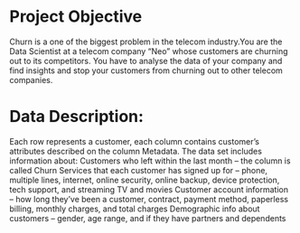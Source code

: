 # Project Objective
Churn is a one of the biggest problem in the telecom industry.You are the Data Scientist at a telecom company “Neo” whose customers are churning out to its competitors. You have to analyse the data of your company and find insights and stop your customers from churning out to other telecom companies.


# Data Description:

Each row represents a customer, each column contains customer’s attributes described on the column Metadata.
The data set includes information about:
Customers who left within the last month – the column is called Churn
Services that each customer has signed up for – phone, multiple lines, internet, online security, online backup, device protection, tech support, and streaming TV and movies
Customer account information – how long they’ve been a customer, contract, payment method, paperless billing, monthly charges, and total charges
Demographic info about customers – gender, age range, and if they have partners and dependents
